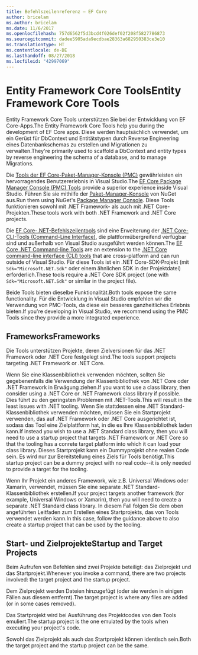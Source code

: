```yaml
---
title: Befehlszeilenreferenz – EF Core
author: bricelam
ms.author: bricelam
ms.date: 11/6/2017
ms.openlocfilehash: 757d6562f5d3bcd4f026def02f208f5827786873
ms.sourcegitcommit: dadee5905ada9ecdbae28363a682950383ce3e10
ms.translationtype: HT
ms.contentlocale: de-DE
ms.lasthandoff: 08/27/2018
ms.locfileid: "42997069"
---
```

<a name="entity-framework-core-tools"></a><span data-ttu-id="e01a5-102">Entity Framework Core Tools</span><span class="sxs-lookup"><span data-stu-id="e01a5-102">Entity Framework Core Tools</span></span>
===========================
<span data-ttu-id="e01a5-103">Entity Framework Core Tools unterstützen Sie bei der Entwicklung von EF Core-Apps.</span><span class="sxs-lookup"><span data-stu-id="e01a5-103">The Entity Framework Core Tools help you during the development of EF Core apps.</span></span> <span data-ttu-id="e01a5-104">Diese werden hauptsächlich verwendet, um ein Gerüst für DbContext und Entitätstypen durch Reverse Engineering eines Datenbankschemas zu erstellen und Migrationen zu verwalten.</span><span class="sxs-lookup"><span data-stu-id="e01a5-104">They're primarily used to scaffold a DbContext and entity types by reverse engineering the schema of a database, and to manage Migrations.</span></span>

<span data-ttu-id="e01a5-105">Die [Tools der EF Core-Paket-Manager-Konsole (PMC)][1] gewährleisten ein hervorragendes Benutzererlebnis in Visual Studio.</span><span class="sxs-lookup"><span data-stu-id="e01a5-105">The [EF Core Package Manager Console (PMC) Tools][1] provide a superior experience inside Visual Studio.</span></span> <span data-ttu-id="e01a5-106">Führen Sie sie mithilfe der [Paket-Manager-Konsole][2] von NuGet aus.</span><span class="sxs-lookup"><span data-stu-id="e01a5-106">Run them using NuGet's [Package Manager Console][2].</span></span> <span data-ttu-id="e01a5-107">Diese Tools funktionieren sowohl mit .NET Framework- als auch mit .NET Core-Projekten.</span><span class="sxs-lookup"><span data-stu-id="e01a5-107">These tools work with both .NET Framework and .NET Core projects.</span></span>

<span data-ttu-id="e01a5-108">Die [EF Core-.NET-Befehlszeilentools][3] sind eine Erweiterung der [.NET Core-CLI-Tools (Command-Line Interface)][4], die plattformübergreifend verfügbar sind und außerhalb von Visual Studio ausgeführt werden können.</span><span class="sxs-lookup"><span data-stu-id="e01a5-108">The [EF Core .NET Command-line Tools][3] are an extension to the [.NET Core command-line interface (CLI) tools][4] that are cross-platform and can run outside of Visual Studio.</span></span> <span data-ttu-id="e01a5-109">Für diese Tools ist ein .NET Core-SDK-Projekt (mit `Sdk="Microsoft.NET.Sdk"` oder einem ähnlichen SDK in der Projektdatei) erforderlich.</span><span class="sxs-lookup"><span data-stu-id="e01a5-109">These tools require a .NET Core SDK project (one with `Sdk="Microsoft.NET.Sdk"` or similar in the project file).</span></span>

<span data-ttu-id="e01a5-110">Beide Tools bieten dieselbe Funktionalität.</span><span class="sxs-lookup"><span data-stu-id="e01a5-110">Both tools expose the same functionality.</span></span> <span data-ttu-id="e01a5-111">Für die Entwicklung in Visual Studio empfehlen wir die Verwendung von PMC-Tools, da diese ein besseres ganzheitliches Erlebnis bieten.</span><span class="sxs-lookup"><span data-stu-id="e01a5-111">If you're developing in Visual Studio, we recommend using the PMC Tools since they provide a more integrated experience.</span></span>

<a name="frameworks"></a><span data-ttu-id="e01a5-112">Frameworks</span><span class="sxs-lookup"><span data-stu-id="e01a5-112">Frameworks</span></span>
----------
<span data-ttu-id="e01a5-113">Die Tools unterstützen Projekte, deren Zielversionen für das .NET Framework oder .NET Core festgelegt sind.</span><span class="sxs-lookup"><span data-stu-id="e01a5-113">The tools support projects targeting .NET Framework or .NET Core.</span></span>

<span data-ttu-id="e01a5-114">Wenn Sie eine Klassenbibliothek verwenden möchten, sollten Sie gegebenenfalls die Verwendung der Klassenbibliothek von .NET Core oder .NET Framework in Erwägung ziehen.</span><span class="sxs-lookup"><span data-stu-id="e01a5-114">If you want to use a class library, then consider using a .NET Core or .NET Framework class library if possible.</span></span> <span data-ttu-id="e01a5-115">Dies führt zu den geringsten Problemen mit .NET-Tools.</span><span class="sxs-lookup"><span data-stu-id="e01a5-115">This will result in the least issues with .NET tooling.</span></span> <span data-ttu-id="e01a5-116">Wenn Sie stattdessen eine .NET Standard-Klassenbibliothek verwenden möchten, müssen Sie ein Startprojekt verwenden, das auf .NET Framework oder .NET Core ausgerichtet ist, sodass das Tool eine Zielplattform hat, in die es Ihre Klassenbibliothek laden kann.</span><span class="sxs-lookup"><span data-stu-id="e01a5-116">If instead you wish to use a .NET Standard class library, then you will need to use a startup project that targets .NET Framework or .NET Core so that the tooling has a conrete target platform into which it can load your class library.</span></span> <span data-ttu-id="e01a5-117">Dieses Startprojekt kann ein Dummyprojekt ohne realen Code sein. Es wird nur zur Bereitstellung eines Ziels für Tools benötigt.</span><span class="sxs-lookup"><span data-stu-id="e01a5-117">This startup project can be a dummy project with no real code--it is only needed to provide a target for the tooling.</span></span>

<span data-ttu-id="e01a5-118">Wenn Ihr Projekt ein anderes Framework, wie z.B. Universal Windows oder Xamarin, verwendet, müssen Sie eine separate .NET Standard-Klassenbibliothek erstellen.</span><span class="sxs-lookup"><span data-stu-id="e01a5-118">If your project targets another framework (for example, Universal Windows or Xamarin), then you will need to create a separate .NET Standard class library.</span></span> <span data-ttu-id="e01a5-119">In diesem Fall folgen Sie dem oben angeführten Leitfaden zum Erstellen eines Startprojekts, das von Tools verwendet werden kann.</span><span class="sxs-lookup"><span data-stu-id="e01a5-119">In this case, follow the guidance above to also create a startup project that can be used by the tooling.</span></span>

<a name="startup-and-target-projects"></a><span data-ttu-id="e01a5-120">Start- und Zielprojekte</span><span class="sxs-lookup"><span data-stu-id="e01a5-120">Startup and Target Projects</span></span>
---------------------------
<span data-ttu-id="e01a5-121">Beim Aufrufen von Befehlen sind zwei Projekte beteiligt: das Zielprojekt und das Startprojekt.</span><span class="sxs-lookup"><span data-stu-id="e01a5-121">Whenever you invoke a command, there are two projects involved: the target project and the startup project.</span></span>

<span data-ttu-id="e01a5-122">Dem Zielprojekt werden Dateien hinzugefügt (oder sie werden in einigen Fällen aus diesem entfernt).</span><span class="sxs-lookup"><span data-stu-id="e01a5-122">The target project is where any files are added (or in some cases removed).</span></span>

<span data-ttu-id="e01a5-123">Das Startprojekt wird bei Ausführung des Projektcodes von den Tools emuliert.</span><span class="sxs-lookup"><span data-stu-id="e01a5-123">The startup project is the one emulated by the tools when executing your project's code.</span></span>

<span data-ttu-id="e01a5-124">Sowohl das Zielprojekt als auch das Startprojekt können identisch sein.</span><span class="sxs-lookup"><span data-stu-id="e01a5-124">Both the target project and the startup project can be the same.</span></span>


  [1]: powershell.md
  [2]: https://docs.microsoft.com/nuget/tools/package-manager-console
  [3]: dotnet.md
  [4]: https://docs.microsoft.com/dotnet/core/tools/
